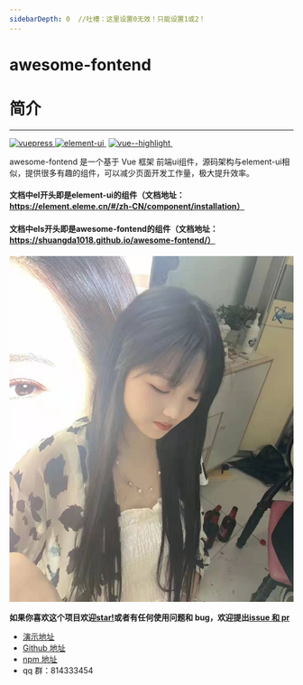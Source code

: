```yaml
---
sidebarDepth: 0  //吐槽：这里设置0无效！只能设置1或2！
---
```


# awesome-fontend

# 简介

---

[![vuepress](https://img.shields.io/badge/vuepress-1.0.2-brightgreen.svg) ](https://github.com/vuejs/vuepress)[![element-ui](https://camo.githubusercontent.com/be59cf65edb533614bdaee07bc8edae883a70978/68747470733a2f2f696d672e736869656c64732e696f2f62616467652f656c656d656e742d2d75692d322e372e302d627269676874677265656e2e737667) ](https://github.com/ElemeFE/element)
[![vue--highlight](https://img.shields.io/badge/vue--highlight-2.2.0-brightgreen.svg) ](https://github.com/metachris/vue-highlightjs)

awesome-fontend 是一个基于 Vue 框架 前端ui组件，源码架构与element-ui相似，提供很多有趣的组件，可以减少页面开发工作量，极大提升效率。
#### 文档中el开头即是element-ui的组件（文档地址：https://element.eleme.cn/#/zh-CN/component/installation）
#### 文档中els开头即是awesome-fontend的组件（文档地址：https://shuangda1018.github.io/awesome-fontend/）

![](../../.vuepress/public/logo.jpg)

**如果你喜欢这个项目欢迎[star!](https://github.com/ShuangDa1018/awesome-fontend)或者有任何使用问题和 bug，欢迎提出[issue 和 pr](https://github.com/ShuangDa1018/awesome-fontend/issues)**

- [演示地址](https://ShuangDa1018.github.io/awesome-fontend)
- [Github 地址](https://github.com/ShuangDa1018/awesome-fontend)
- [npm 地址](https://www.npmjs.com/package/awesome-fontend)
- qq 群：814333454
<vssue />
